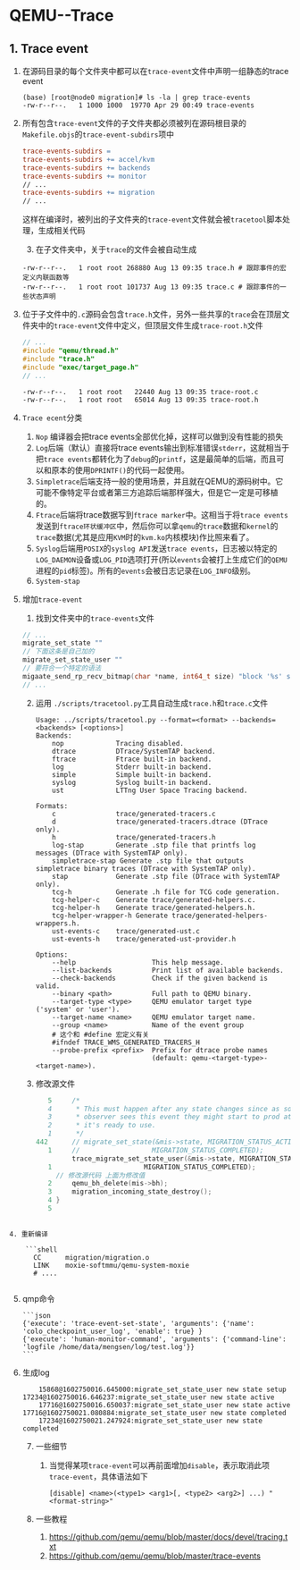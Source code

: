 # QEMU--Trace

## 1.  Trace event

 1. 在源码目录的每个文件夹中都可以在`trace-event`文件中声明一组静态的trace event

    ```shell
    (base) [root@node0 migration]# ls -la | grep trace-events
    -rw-r--r--.   1 1000 1000  19770 Apr 29 00:49 trace-events
    ```

    

 2. 所有包含`trace-event`文件的子文件夹都必须被列在源码根目录的`Makefile.objs`的`trace-event-subdirs`项中

    ```makefile
    trace-events-subdirs =
    trace-events-subdirs += accel/kvm
    trace-events-subdirs += backends
    trace-events-subdirs += monitor
    // ...
    trace-events-subdirs += migration
    // ...
    ```

    这样在编译时，被列出的子文件夹的`trace-event`文件就会被`tracetool`脚本处理，生成相关代码

	3. 在子文件夹中，关于`trace`的文件会被自动生成

    ```shell
    -rw-r--r--.   1 root root 268880 Aug 13 09:35 trace.h # 跟踪事件的宏定义内联函数等
    -rw-r--r--.   1 root root 101737 Aug 13 09:35 trace.c # 跟踪事件的一些状态声明
    ```

4. 位于子文件中的`.c`源码会包含`trace.h`文件，另外一些共享的`trace`会在顶层文件夹中的`trace-event`文件中定义，但顶层文件生成`trace-root.h`文件

   ```c
   // ...
   #include "qemu/thread.h"
   #include "trace.h"
   #include "exec/target_page.h"
   // ...
   ```

   ```shell
   -rw-r--r--.   1 root root   22440 Aug 13 09:35 trace-root.c
   -rw-r--r--.   1 root root   65014 Aug 13 09:35 trace-root.h
   ```

5. `Trace ecent`分类
   1. `Nop` 编译器会把trace events全部优化掉，这样可以做到没有性能的损失
   2. `Log`后端（默认）直接将trace events输出到标准错误`stderr`，这就相当于把`trace events`都转化为了`debug`的`printf`，这是最简单的后端，而且可以和原本的使用`DPRINTF()`的代码一起使用。
   3. `Simpletrace`后端支持一般的使用场景，并且就在QEMU的源码树中。它可能不像特定平台或者第三方追踪后端那样强大，但是它一定是可移植的。
   4. `Ftrace`后端将trace数据写到`ftrace marker`中。这相当于将`trace events`发送到`ftrace环状缓冲区`中，然后你可以拿`qemu`的`trace`数据和`kernel`的`trace`数据(尤其是应用`KVM`时的`kvm.ko`内核模块)作比照来看了。
   5. `Syslog`后端用`POSIX`的`syslog API`发送`trace events`，日志被以特定的`LOG_DAEMON`设备或`LOG_PID`选项打开(所以`events`会被打上生成它们的`QEMU`进程的`pid`标签)。所有的`events`会被日志记录在`LOG_INFO`级别。
   6. `System-stap`

 5. 增加`trace-event`

     1. 找到文件夹中的`trace-events`文件

    ```c
    // ...
    migrate_set_state ""
    // 下面这条是自己加的
    migrate_set_state_user ""
    // 要符合一个特定的语法
    migaate_send_rp_recv_bitmap(char *name, int64_t size) "block '%s' size 0x%"PRIi64
    // ...
    
    ```

    2. 运用 `./scripts/tracetool.py`工具自动生成`trace.h`和`trace.c`文件

       ```shell
       Usage: ../scripts/tracetool.py --format=<format> --backends=<backends> [<options>]
       Backends:
           nop             Tracing disabled.
           dtrace          DTrace/SystemTAP backend.
           ftrace          Ftrace built-in backend.
           log             Stderr built-in backend.
           simple          Simple built-in backend.
           syslog          Syslog built-in backend.
           ust             LTTng User Space Tracing backend.
       
       Formats:
           c               trace/generated-tracers.c
           d               trace/generated-tracers.dtrace (DTrace only).
           h               trace/generated-tracers.h
           log-stap        Generate .stp file that printfs log messages (DTrace with SystemTAP only).
           simpletrace-stap Generate .stp file that outputs simpletrace binary traces (DTrace with SystemTAP only).
           stap            Generate .stp file (DTrace with SystemTAP only).
           tcg-h           Generate .h file for TCG code generation.
           tcg-helper-c    Generate trace/generated-helpers.c.
           tcg-helper-h    Generate trace/generated-helpers.h.
           tcg-helper-wrapper-h Generate trace/generated-helpers-wrappers.h.
           ust-events-c    trace/generated-ust.c
           ust-events-h    trace/generated-ust-provider.h
       
       Options:
           --help                   This help message.
           --list-backends          Print list of available backends.
           --check-backends         Check if the given backend is valid.
           --binary <path>          Full path to QEMU binary.
           --target-type <type>     QEMU emulator target type ('system' or 'user').
           --target-name <name>     QEMU emulator target name.
           --group <name>           Name of the event group 
           # 这个和 #define 宏定义有关
           #ifndef TRACE_WMS_GENERATED_TRACERS_H
           --probe-prefix <prefix>  Prefix for dtrace probe names
                                    (default: qemu-<target-type>-<target-name>).
       
       ```

       

    3. 修改源文件

       ```c
          5     /*
          4      * This must happen after any state changes since as soon as an external
          3      * observer sees this event they might start to prod at the VM assuming
          2      * it's ready to use.
          1      */
       442      // migrate_set_state(&mis->state, MIGRATION_STATUS_ACTIVE,
          1     //                  MIGRATION_STATUS_COMPLETED);
              	trace_migrate_set_state_user(&mis->state, MIGRATION_STATUS_ACTIVE,
          1                       MIGRATION_STATUS_COMPLETED);
       		// 修改源代码 上面为修改值
          2     qemu_bh_delete(mis->bh);
          3     migration_incoming_state_destroy();
          4 }
          5
       
       
   ```
    
4. 重新编译
    
       ```shell
         CC      migration/migration.o
         LINK    moxie-softmmu/qemu-system-moxie
         # ....
       
   ```
    
5. qmp命令
    
       ```json
       {'execute': 'trace-event-set-state', 'arguments': {'name': 'colo_checkpoint_user_log', 'enable': true} }
       {'execute': 'human-monitor-command', 'arguments': {'command-line': 'logfile /home/data/mengsen/log/test.log'}}
       ```
       
       
    
6. 生成log
   
   ```
       15868@1602750016.645000:migrate_set_state_user new state setup
   17234@1602750016.646237:migrate_set_state_user new state active
       17716@1602750016.650037:migrate_set_state_user new state active
   17716@1602750021.080884:migrate_set_state_user new state completed
       17234@1602750021.247924:migrate_set_state_user new state completed
   ```
   
    7. 一些细节
   
       1. 当觉得某项`trace-event`可以再前面增加`disable`，表示取消此项`trace-event`，具体语法如下
   
          `[disable] <name>(<type1> <arg1>[, <type2> <arg2>] ...) "<format-string>"`
   
    8. 一些教程
   
       1. https://github.com/qemu/qemu/blob/master/docs/devel/tracing.txt
       2. https://github.com/qemu/qemu/blob/master/trace-events